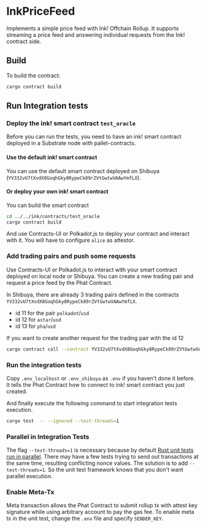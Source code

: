 # InkPriceFeed

Implements a simple price feed with Ink! Offchain Rollup. It supports streaming a price feed and
answering individual requests from the Ink! contract side.


## Build

To build the contract:

```bash
cargo contract build
```

## Run Integration tests

### Deploy the ink! smart contract `test_oracle`

Before you can run the tests, you need to have an ink! smart contract deployed in a Substrate node with pallet-contracts.

#### Use the default ink! smart contract 

You can use the default smart contract deployed on Shibuya (`YV332vU7tXvdX8GoqhGky8RypeCk89rZVtGwtwVAAwYmfLX`).

#### Or deploy your own ink! smart contract

You can build the smart contract 
```bash
cd ../../ink/contracts/test_oracle
cargo contract build
```
And use Contracts-UI or Polkadot.js to deploy your contract and interact with it.
You will have to configure `alice` as attestor.

### Add trading pairs and push some requests

Use Contracts-UI or Polkadot.js to interact with your smart contract deployed on local node or Shibuya.
You can create a new trading pair and request a price feed by the Phat Contract.

In Shibuya, there are already 3 trading pairs defined in the contracts `YV332vU7tXvdX8GoqhGky8RypeCk89rZVtGwtwVAAwYmfLX`.
 - id 11 for the pair `polkadot`/`usd`
 - id 12 for `astar`/`usd`
 - id 13 for `pha`/`usd`

If you want to create another request for the trading pair with the id 12 
```bash
cargo contract call --contract YV332vU7tXvdX8GoqhGky8RypeCk89rZVtGwtwVAAwYmfLX --message request_price --args 12 --url wss://rpc.shibuya.astar.network --suri "bottom drive obey lake curtain smoke basket hold race lonely fit walk"  ../../../ink/artifacts/test_oracle/test_oracle.wasm
```

### Run the integration tests

Copy `.env_localhost` or `.env_shibuya` as `.env` if you haven't done it before. 
It tells the Phat Contract how to connect to ink! smart contract you just created.

And finally execute the following command to start integration tests execution.

```bash
cargo test  -- --ignored --test-threads=1
```

### Parallel in Integration Tests

The flag `--test-threads=1` is necessary because by default [Rust unit tests run in parallel](https://doc.rust-lang.org/book/ch11-02-running-tests.html).
There may have a few tests trying to send out transactions at the same time, resulting
conflicting nonce values.
The solution is to add `--test-threads=1`. So the unit test framework knows that you don't want
parallel execution.

### Enable Meta-Tx

Meta transaction allows the Phat Contract to submit rollup tx with attest key signature while using
arbitrary account to pay the gas fee. To enable meta tx in the unit test, change the `.env` file
and specify `SENDER_KEY`.
    

